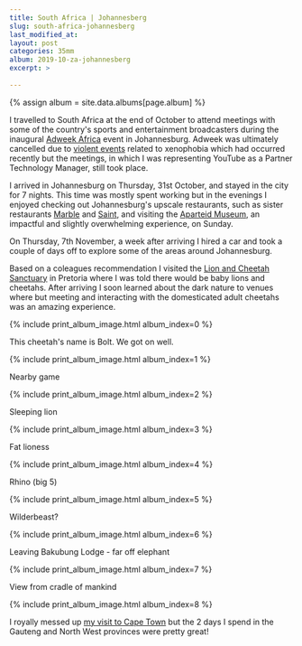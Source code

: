 ```yaml
---
title: South Africa | Johannesberg
slug: south-africa-johannesberg
last_modified_at: 
layout: post
categories: 35mm
album: 2019-10-za-johannesberg
excerpt: >
  
---
```


{% assign album = site.data.albums[page.album] %}

I travelled to South Africa at the end of October to attend meetings with some of the country's sports and entertainment broadcasters during the inaugural [Adweek Africa][adweek-africa] event in Johannesburg. Adweek was ultimately cancelled due to [violent events][gauteng-violent-events] related to xenophobia which had occurred recently but the meetings, in which I was representing YouTube as a Partner Technology Manager, still took place.

I arrived in Johannesburg on Thursday, 31st October, and stayed in the city for 7 nights. This time was mostly spent working but in the evenings I enjoyed checking out Johannesburg's upscale restaurants, such as sister restaurants [Marble][marble-restaurant] and [Saint][saint-restaurant], and visiting the [Aparteid Museum][apartheid-museum], an impactful and slightly overwhelming experience, on Sunday.

On Thursday, 7th November, a week after arriving I hired a car and took a couple of days off to explore some of the areas around Johannesburg.

Based on a coleagues recommendation I visited the [Lion and Cheetah Sanctuary][lion-and-cheetah-santuary] in Pretoria where I was told there would be baby lions and cheetahs. After arriving I soon learned about the dark nature to venues where 
but meeting and interacting with the domesticated adult cheetahs was an amazing experience.

{% include print_album_image.html album_index=0 %}

This cheetah's name is Bolt. We got on well.

{% include print_album_image.html album_index=1 %}

Nearby game

{% include print_album_image.html album_index=2 %}

Sleeping lion

{% include print_album_image.html album_index=3 %}

Fat lioness

{% include print_album_image.html album_index=4 %}

Rhino (big 5)

{% include print_album_image.html album_index=5 %}

Wilderbeast?

{% include print_album_image.html album_index=6 %}

Leaving Bakubung Lodge - far off elephant

{% include print_album_image.html album_index=7 %}

View from cradle of mankind

{% include print_album_image.html album_index=8 %}

I royally messed up [my visit to Cape Town](link) but the 2 days I spend in the Gauteng and North West provinces were pretty great!

[adweek-africa]: https://africa.advertisingweek.com/
[gauteng-violent-events]: https://www.news24.com/news24/southafrica/news/gauteng-xenophobic-violence-10-of-12-victims-were-south-africans-defence-minister-20190910
[marble-restaurant]: https://marble.restaurant/
[saint-restaurant]: https://saint.restaurant/
[apartheid-museum]: https://www.apartheidmuseum.org/
[lion-and-cheetah-santuary]: http://lionandcheetahsanctuary.co.za/